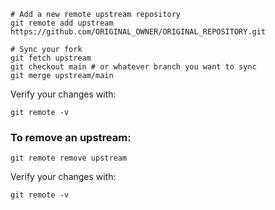 
    # Add a new remote upstream repository
    git remote add upstream https://github.com/ORIGINAL_OWNER/ORIGINAL_REPOSITORY.git

    # Sync your fork
    git fetch upstream
    git checkout main # or whatever branch you want to sync
    git merge upstream/main

Verify your changes with:

    git remote -v

### To remove an upstream:

    git remote remove upstream

Verify your changes with:

    git remote -v